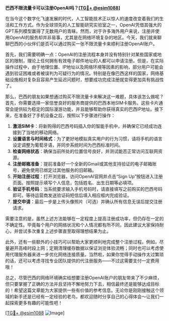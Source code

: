 **巴西不限流量卡可以注册OpenAI吗？[[TG💪+ @esim1088](https://t.me/s/esim1088)]**

在当今这个数字化飞速发展的时代，人工智能技术正以惊人的速度改变着我们的生活和工作方式。作为全球领先的人工智能研究实验室之一，OpenAI凭借其强大的GPT系列模型赢得了无数用户的青睐。然而，对于许多海外用户来说，注册并使用OpenAI的服务却并非易事，尤其是在网络环境复杂的地区。今天，我们就来聊聊巴西的小伙伴们是否可以通过购买一张不限流量卡来顺利注册OpenAI账户。

首先，我们需要明确一点：OpenAI的注册流程本身并没有特别针对某些国家或地区的限制，理论上任何拥有有效电子邮件地址的人都可以申请注册。但是，在实际操作过程中，由于地理位置、IP地址以及网络环境等因素的影响，部分用户可能会遇到验证困难或者被误判为可疑行为的情况。特别是在像巴西这样的国家，网络基础设施相对复杂且容易产生延迟问题时，想要成功完成注册就变得更加具有挑战性了。

那么，巴西的朋友如果想通过购买不限流量卡来解决这一难题，具体该怎么做呢？首先，你需要选择一家信誉良好的服务商提供的巴西本地SIM卡服务。这些卡片通常会提供较为稳定的国际漫游功能，并且能够帮助你获得真实的巴西IP地址。接下来，在准备好了手机设备之后，按照以下步骤进行操作：

1. **激活SIM卡**：将新购得的巴西号码插入你的智能手机中，并确保它已经成功连接到了当地的移动网络。
2. **设置语言与时间格式**：为了更好地模拟真实用户的行为习惯，请将手机的语言设定调整为葡萄牙语，并同步系统时间为巴西标准时间。
3. **检查网络状态**：确保当前所处的位置信号良好，并测试能否正常访问互联网资源。
4. **注册邮箱准备**：提前准备好一个全新的Gmail或其他支持验证的电子邮箱账号，避免使用已绑定过其他服务的旧邮箱。
5. **开始注册过程**：打开浏览器，访问OpenAI官网并点击“Sign Up”按钮进入注册页面。按照提示填写个人信息，包括姓名、出生日期等必填项。
6. **验证手机号码**：当系统要求输入手机号码时，请直接填写之前购买的巴西号码即可。等待运营商发送验证码短信后填入相应框内完成验证。
7. **提交申请**：最后一步是上传头像照片（可选）并确认所有信息无误后提交注册请求。

需要注意的是，虽然上述方法能够在一定程度上提高注册成功率，但仍存在一定的不确定性。毕竟每个用户的网络状况和个人情况都有所不同，因此建议大家保持耐心，并尝试多次重复上述步骤直至取得理想结果为止。

此外，还有一些额外的小技巧可以帮助大家更顺利地完成整个注册过程。例如，尽量避开高峰时段上网；定期清理缓存数据以保证浏览体验流畅；同时也可以考虑使用代理服务器来进一步优化网络连接质量。当然啦，如果你觉得手动操作太过繁琐的话，还可以考虑寻找专业团队提供的代注册服务——不过这需要支付一定费用哦！

总之，尽管巴西的网络环境确实给想要注册OpenAI账户的朋友带来了不少麻烦，但只要掌握了正确的方法并且坚持不懈地努力下去，相信最终还是能够达成目标的！希望这篇文章能为大家提供一些有价值的参考信息。无论你是刚刚接触这个领域的新手还是已经有一定经验的老鸟，都欢迎随时分享自己的心得体会～让我们一起探索更多有趣的可能性吧！

[[TG💪+ @esim1088](https://t.me/s/esim1088) ![Image](https://i.postimg.cc/4NQfJmqS/Snipaste-2025-05-13-00-14-12.png)]